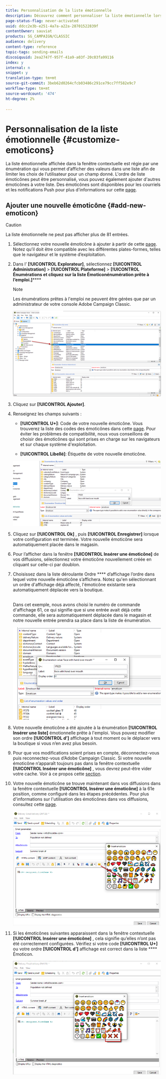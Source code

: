 ```yaml
---
title: Personnalisation de la liste émotionnelle
description: Découvrez comment personnaliser la liste émotionnelle lors de l’utilisation d’Adobe Campaign Classic.
page-status-flag: never-activated
uuid: ddcc2e3b-e251-4a7a-a22a-28701522839f
contentOwner: sauviat
products: SG_CAMPAIGN/CLASSIC
audience: delivery
content-type: reference
topic-tags: sending-emails
discoiquuid: 2ea2747f-957f-41a9-a03f-20c03fa99116
index: y
internal: n
snippet: y
translation-type: tm+mt
source-git-commit: 3beb62d0264cfcb03486c291ce79cc7ff582e9c7
workflow-type: tm+mt
source-wordcount: '474'
ht-degree: 2%

---
```



# Personnalisation de la liste émotionnelle {#customize-emoticons}

La liste émotionnelle affichée dans la fenêtre contextuelle est régie par une énumération qui vous permet d’afficher des valeurs dans une liste afin de limiter les choix de l’utilisateur pour un champ donné.
L&#39;ordre de liste émoticônes peut être personnalisé, vous pouvez également ajouter d&#39;autres émoticônes à votre liste.
Des émoticônes sont disponibles pour les courriels et les notifications Push pour plus d&#39;informations sur cette [page](../../delivery/using/defining-the-email-content.md#inserting-emoticons).

## Ajouter une nouvelle émoticône {#add-new-emoticon}

>[!CAUTION]
>
>La liste émotionnelle ne peut pas afficher plus de 81 entrées.

1. Sélectionnez votre nouvelle émoticône à ajouter à partir de cette [page](https://unicode.org/emoji/charts/full-emoji-list.html). Notez qu’il doit être compatible avec les différentes plates-formes, telles que le navigateur et le système d’exploitation.

1. Dans l’ **[!UICONTROL Explorateur]**, sélectionnez **[!UICONTROL Administration]** > **[!UICONTROL Plateforme]** > **[!UICONTROL Énumérations et cliquez sur la liste Émoticonénumération prête à l’emploi.]******

   >[!NOTE]
   >
   >Les énumérations prêtes à l&#39;emploi ne peuvent être gérées que par un administrateur de votre console Adobe Campaign Classic.

   ![](assets/emoticon_1.png)

1. Cliquez sur **[!UICONTROL Ajouter]**.

1. Renseignez les champs suivants :

   * **[!UICONTROL U+]**: Code de votre nouvelle émoticône. Vous trouverez la liste des codes des émoticônes dans cette [page](https://unicode.org/emoji/charts/full-emoji-list.html).
Pour éviter les problèmes de compatibilité, nous vous conseillons de choisir des émoticônes qui sont prises en charge sur les navigateurs et sur chaque système d&#39;exploitation.

   * **[!UICONTROL Libellé]**: Étiquette de votre nouvelle émoticône.

   ![](assets/emoticon_5.png)

1. Cliquez sur **[!UICONTROL Ok]** , puis **[!UICONTROL Enregistrer]** lorsque votre configuration est terminée.
Votre nouvelle émoticône sera automatiquement placée dans le magasin.

1. Pour l’afficher dans la fenêtre **[!UICONTROL Insérer une émoticône]** de vos diffusions, sélectionnez votre émoticône nouvellement créée en cliquant sur celle-ci par doublon.

1. Choisissez dans la liste déroulante Ordre **** d’affichage l’ordre dans lequel votre nouvelle émoticône s’affichera. Notez qu&#39;en sélectionnant un ordre d&#39;affichage déjà affecté, l&#39;émoticône existante sera automatiquement déplacée vers la boutique.

   <br>Dans cet exemple, nous avons choisi le numéro de commande d&#39;affichage 61, ce qui signifie que si une entrée avait déjà cette commande, elle sera automatiquement déplacée dans le magasin et notre nouvelle entrée prendra sa place dans la liste de énumération.

   ![](assets/emoticon_2.png)

1. Votre nouvelle émoticône a été ajoutée à la énumération **[!UICONTROL Insérer une liste]** émotionnelle prête à l&#39;emploi. Vous pouvez modifier son ordre **[!UICONTROL d’]** affichage à tout moment ou le déplacer vers la boutique si vous n’en avez plus besoin.

1. Pour que vos modifications soient prises en compte, déconnectez-vous puis reconnectez-vous d’Adobe Campaign Classic. Si votre nouvelle émoticône n’apparaît toujours pas dans la fenêtre contextuelle **[!UICONTROL Insérer une émoticône]** , vous devrez peut-être vider votre cache. Voir à ce propos cette [section](../../platform/using/faq-campaign-config.md#perform-soft-cache-clear).

1. Votre nouvelle émoticône se trouve maintenant dans vos diffusions dans la fenêtre contextuelle **[!UICONTROL Insérer une émoticône]** à la 61e position, comme configuré dans les étapes précédentes. Pour plus d&#39;informations sur l&#39;utilisation des émoticônes dans vos diffusions, consultez cette [page](../../delivery/using/defining-the-email-content.md#inserting-emoticons).

   ![](assets/emoticon_4.png)

1. Si les émoticônes suivantes apparaissent dans la fenêtre contextuelle **[!UICONTROL Insérer une émoticône]** , cela signifie qu’elles n’ont pas été correctement configurées. Vérifiez si votre code **[!UICONTROL U+]** ou votre ordre **[!UICONTROL d’]** affichage est correct dans la liste ****&#x200B;Émoticon.

   ![](assets/emoticon_6.png)
